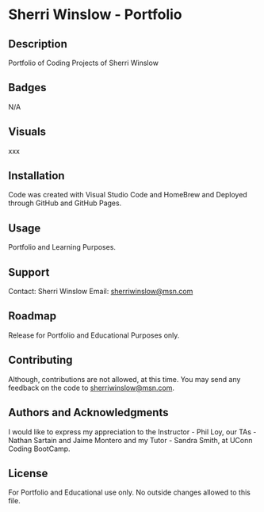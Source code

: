 # Sherri Winslow - Portfolio

## Description
Portfolio of Coding Projects of Sherri Winslow

## Badges
N/A

## Visuals
xxx

## Installation
Code was created with Visual Studio Code and HomeBrew and Deployed through GitHub and GitHub Pages.

## Usage
Portfolio and Learning Purposes.

## Support
Contact:  Sherri Winslow
Email:  sherriwinslow@msn.com

## Roadmap
Release for Portfolio and Educational Purposes only.

## Contributing
Although, contributions are not allowed, at this time.  You may send any feedback on the code to sherriwinslow@msn.com.

## Authors and Acknowledgments
I would like to express my appreciation to the Instructor - Phil Loy, our TAs - Nathan Sartain and Jaime Montero and my Tutor - Sandra Smith, at UConn Coding BootCamp.

## License
For Portfolio and Educational use only.  No outside changes allowed to this file.